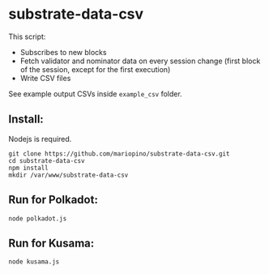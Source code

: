 ﻿# substrate-data-csv

This script:

- Subscribes to new blocks
- Fetch validator and nominator data on every session change (first block of the session, except for the first execution)
- Write CSV files

See example output CSVs inside `example_csv` folder.


## Install:

Nodejs is required.

```
git clone https://github.com/mariopino/substrate-data-csv.git
cd substrate-data-csv
npm install
mkdir /var/www/substrate-data-csv
```

## Run for Polkadot:

```
node polkadot.js
```

## Run for Kusama:

```
node kusama.js
```
